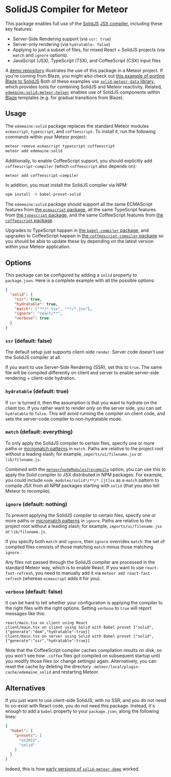 # SolidJS Compiler for Meteor

This package enables full use of the [SolidJS](https://www.solidjs.com/)
[JSX compiler](https://www.npmjs.com/package/babel-preset-solid),
including these key features:

* Server-Side Rendering support (via `ssr: true`)
* Server-only rendering (via `hydratable: false`)
* Applying to just a subset of files, for mixed React + SolidJS projects
  (via `match` and `ignore` options).
* JavaScript (JSX), TypeScript (TSX), and CoffeeScript (CSX) input files

A [demo repository](https://github.com/edemaine/solid-meteor-demo)
illustrates the use of this package in a Meteor project.
If you're coming from Blaze, you might also check out
[this example of porting Blaze to SolidJS](https://forums.meteor.com/t/meteor-solidjs-demo/57242/9)
Both of these examples use
[`solid-meteor-data` library](https://github.com/edemaine/solid-meteor-data),
which provides tools for combining SolidJS and Meteor reactivity.
Related,
[`edemaine:solid-meteor-helper`](https://github.com/edemaine/meteor-solid-template-helper/tree/main)
enables use of SolidJS components within [Blaze](http://blazejs.org/) templates
(e.g. for gradual transitions from Blaze).

## Usage

The `edemaine:solid` package replaces the standard Meteor modules
`ecmascript`, `typescript`, and `coffeescript`.
To install it, run the following commands within your Meteor project:

```bash
meteor remove ecmascript typescript coffeescript
meteor add edemaine:solid
```

Additionally, to enable CoffeeScript support, you should explicitly add
`coffeescript-compiler` (which `coffeescript` also depends on):

```bash
meteor add coffeescript-compiler
```

In addition, you must install the SolidJS compiler via NPM:

```bash
npm install -D babel-preset-solid
```

The `edemaine:solid` package should support
all the same ECMAScript features from
[the `ecmascript` package](https://github.com/meteor/meteor/tree/devel/packages/ecmascript),
all the same TypeScript features from
[the `typescript` package](https://github.com/meteor/meteor/tree/devel/packages/typescript),
and the same CoffeeScript features from
[the `coffeescript` package](https://github.com/meteor/meteor/tree/devel/packages/non-core/coffeescript).

Upgrades to TypeScript happen in
[the `babel-compiler` package](https://github.com/meteor/meteor/tree/devel/packages/babel-compiler),
and upgrades to CoffeeScript happen in
[the `coffeescript-compiler` package](https://github.com/meteor/meteor/tree/devel/packages/non-core/coffeescript-compiler)
so you should be able to update these by depending on the latest version
within your Meteor application.

## Options

This package can be configured by adding a `solid` property to `package.json`.
Here is a complete example with all the possible options:

```json
{
  "solid": {
    "ssr": true,
    "hydratable": true,
    "match": ["**/*.tsx", "**/*.jsx"],
    "ignore": "react/**",
    "verbose": true
  }
}
```

### `ssr` (default: false)

The default setup just supports client-side `render`.
Server code doesn't use the SolidJS compiler at all.

If you want to use Server-Side Rendering (SSR), set this to `true`.
The same file will be compiled differently on client and server
to enable server-side rendering + client-side hydration.

### `hydratable` (default: true)

If `ssr` is turned it, then the assumption is that you want to hydrate on
the client too.  If you rather want to render *only* on the server side, you
can set `hydratable` to `false`.  This will avoid running the compiler on
client code, and sets the server-code compiler to non-hydratable mode.

### `match` (default: everything)

To only apply the SolidJS compiler to certain files,
specify one or more paths or
[micromatch patterns](https://github.com/micromatch/micromatch#matching-features)
in `match`.
Paths are relative to the project root without a leading slash; for example,
`imports/ui/filename.jsx` or `lib/filename.js`.

Combined with the
[`meteor`/`nodeModules`/`recompile`](https://guide.meteor.com/using-npm-packages.html#recompile)
option, you can use this to apply the Solid compiler to JSX distributed in
NPM packages.  For example, you could include
`node_modules/solid*/**/*.[jt]sx` as a `match` pattern to compile JSX from all
NPM packages starting with `solid` (that you also tell Meteor to recompile).

### `ignore` (default: nothing)

To prevent applying the SolidJS compiler to certain files,
specify one or more paths or
[micromatch patterns](https://github.com/micromatch/micromatch#matching-features)
in `ignore`.
Paths are relative to the project root without a leading slash; for example,
`imports/ui/filename.jsx` or `lib/filename.js`.

If you specify both `match` and `ignore`, then `ignore` overrides `match`:
the set of compiled files consists of those matching `match` minus
those matching `ignore`.

Any files not passed through the SolidJS compiler are processed in
the standard Meteor way, which is to enable React.
If you want to use `react-fast-refresh`, you need to manually add it via
`meteor add react-fast-refresh` (whereas `ecmascript` adds it for you).

### `verbose` (default: false)

It can be hard to tell whether your configuration is applying the compiler
to the right files with the right options.  Setting `verbose` to `true`
will report messages like this:

```
react/main.tsx on client using React
client/main.tsx on client using Solid with Babel preset ["solid",{"generate":"dom","hydratable":true}]
client/main.tsx on server using Solid with Babel preset ["solid",{"generate":"ssr","hydratable":true}]
```

Note that the CoffeeScript compiler caches compilation results on disk,
so you won't see how `.coffee` files got compiled on subsequent startup
until you modify those files (or change settings) again.
Alternatively, you can reset the cache by deleting the directory
`.meteor/local/plugin-cache/edemaine_solid` and restarting Meteor.

## Alternatives

If you just want to use client-side SolidJS, with no SSR, and you do not need
to co-exist with React code, you do not need this package.
Instead, it's enough to add a `babel` property to your `package.json`,
along the following lines:

```json
{
  "babel": {
    "presets": [
      "es2015",
      "solid"
    ]
  }
}
```

Indeed, this is how
[early versions of `solid-meteor-demo`](https://github.com/edemaine/solid-meteor-demo/tree/2c7e6a37bbdda4c01cbeddadfdb7174214ebff9f)
worked.
